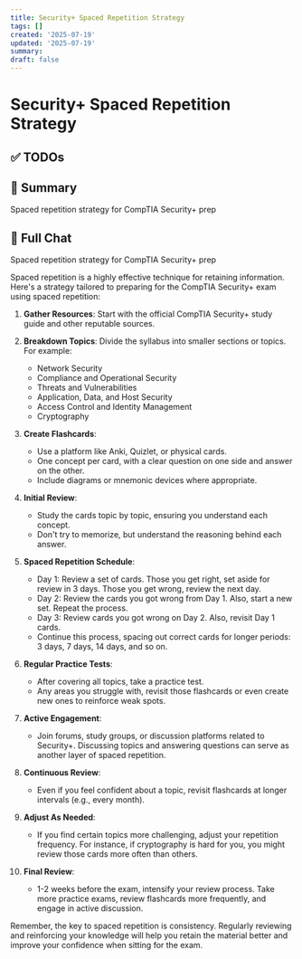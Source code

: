 ```yaml
---
title: Security+ Spaced Repetition Strategy
tags: []
created: '2025-07-19'
updated: '2025-07-19'
summary:
draft: false
---
```


# Security+ Spaced Repetition Strategy

## ✅ TODOs


## 📌 Summary
Spaced repetition strategy for CompTIA Security+ prep

## 🧠 Full Chat


Spaced repetition strategy for CompTIA Security+ prep 

Spaced repetition is a highly effective technique for retaining information. Here's a strategy tailored to preparing for the CompTIA Security+ exam using spaced repetition:

1. **Gather Resources**: Start with the official CompTIA Security+ study guide and other reputable sources.

2. **Breakdown Topics**: Divide the syllabus into smaller sections or topics. For example:
    - Network Security
    - Compliance and Operational Security
    - Threats and Vulnerabilities
    - Application, Data, and Host Security
    - Access Control and Identity Management
    - Cryptography

3. **Create Flashcards**:
    - Use a platform like Anki, Quizlet, or physical cards.
    - One concept per card, with a clear question on one side and answer on the other.
    - Include diagrams or mnemonic devices where appropriate.

4. **Initial Review**: 
    - Study the cards topic by topic, ensuring you understand each concept.
    - Don't try to memorize, but understand the reasoning behind each answer.

5. **Spaced Repetition Schedule**: 
    - Day 1: Review a set of cards. Those you get right, set aside for review in 3 days. Those you get wrong, review the next day.
    - Day 2: Review the cards you got wrong from Day 1. Also, start a new set. Repeat the process.
    - Day 3: Review cards you got wrong on Day 2. Also, revisit Day 1 cards.
    - Continue this process, spacing out correct cards for longer periods: 3 days, 7 days, 14 days, and so on.

6. **Regular Practice Tests**:
    - After covering all topics, take a practice test.
    - Any areas you struggle with, revisit those flashcards or even create new ones to reinforce weak spots.

7. **Active Engagement**:
    - Join forums, study groups, or discussion platforms related to Security+. Discussing topics and answering questions can serve as another layer of spaced repetition.

8. **Continuous Review**: 
    - Even if you feel confident about a topic, revisit flashcards at longer intervals (e.g., every month).

9. **Adjust As Needed**:
    - If you find certain topics more challenging, adjust your repetition frequency. For instance, if cryptography is hard for you, you might review those cards more often than others.

10. **Final Review**: 
    - 1-2 weeks before the exam, intensify your review process. Take more practice exams, review flashcards more frequently, and engage in active discussion.

Remember, the key to spaced repetition is consistency. Regularly reviewing and reinforcing your knowledge will help you retain the material better and improve your confidence when sitting for the exam.
